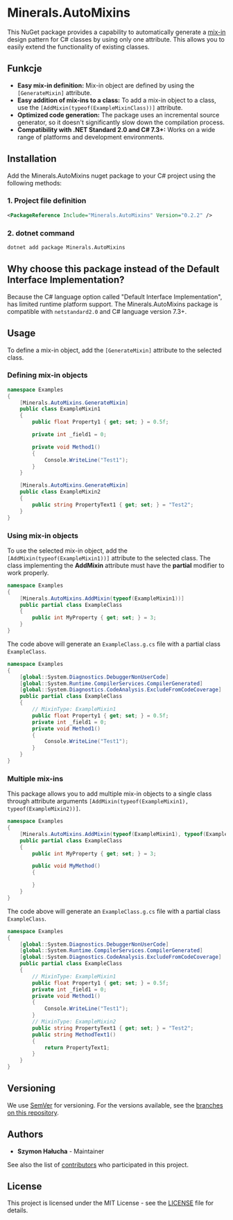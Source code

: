 # Minerals.AutoMixins

This NuGet package provides a capability to automatically generate a [mix-in](https://en.wikipedia.org/wiki/Mixin) design pattern for C# classes by using only one attribute. This allows you to easily extend the functionality of existing classes.

## Funkcje

- **Easy mix-in definition:** Mix-in object are defined by using the ```[GenerateMixin]``` attribute.
- **Easy addition of mix-ins to a class:** To add a mix-in object to a class, use the ```[AddMixin(typeof(ExampleMixinClass))]``` attribute.
- **Optimized code generation:** The package uses an incremental source generator, so it doesn't significantly slow down the compilation process.
- **Compatibility with .NET Standard 2.0 and C# 7.3+:** Works on a wide range of platforms and development environments.

## Installation

Add the Minerals.AutoMixins nuget package to your C# project using the following methods:

### 1. Project file definition

```xml
<PackageReference Include="Minerals.AutoMixins" Version="0.2.2" />
```

### 2. dotnet command

```bat
dotnet add package Minerals.AutoMixins
```

## Why choose this package instead of the Default Interface Implementation?

Because the C# language option called "Default Interface Implementation", has limited runtime platform support. The Minerals.AutoMixins package is compatible with ```netstandard2.0``` and C# language version 7.3+.

## Usage

To define a mix-in object, add the ```[GenerateMixin]``` attribute to the selected class.

### Defining mix-in objects

```csharp
namespace Examples
{
    [Minerals.AutoMixins.GenerateMixin]
    public class ExampleMixin1
    {
        public float Property1 { get; set; } = 0.5f;

        private int _field1 = 0;

        private void Method1()
        {
            Console.WriteLine("Test1");
        }
    }

    [Minerals.AutoMixins.GenerateMixin]
    public class ExampleMixin2
    {
        public string PropertyText1 { get; set; } = "Test2";
    }
}
```

### Using mix-in objects

To use the selected mix-in object, add the ```[AddMixin(typeof(ExampleMixin1))]``` attribute to the selected class. The class implementing the **AddMixin** attribute must have the **partial** modifier to work properly.

```csharp
namespace Examples
{
    [Minerals.AutoMixins.AddMixin(typeof(ExampleMixin1))]
    public partial class ExampleClass
    {
        public int MyProperty { get; set; } = 3;
    }
}
```

The code above will generate an ```ExampleClass.g.cs``` file with a partial class ```ExampleClass```.

```csharp
namespace Examples
{
    [global::System.Diagnostics.DebuggerNonUserCode]
    [global::System.Runtime.CompilerServices.CompilerGenerated]
    [global::System.Diagnostics.CodeAnalysis.ExcludeFromCodeCoverage]
    public partial class ExampleClass
    {
        // MixinType: ExampleMixin1
        public float Property1 { get; set; } = 0.5f;
        private int _field1 = 0;
        private void Method1()
        {
            Console.WriteLine("Test1");
        }
    }
}
```

### Multiple mix-ins

This package allows you to add multiple mix-in objects to a single class through attribute arguments ```[AddMixin(typeof(ExampleMixin1), typeof(ExampleMixin2))]```.

```csharp
namespace Examples
{
    [Minerals.AutoMixins.AddMixin(typeof(ExampleMixin1), typeof(ExampleMixin2))]
    public partial class ExampleClass
    {
        public int MyProperty { get; set; } = 3;

        public void MyMethod()
        {

        }
    }
}
```

The code above will generate an ```ExampleClass.g.cs``` file with a partial class ```ExampleClass```.

```csharp
namespace Examples
{
    [global::System.Diagnostics.DebuggerNonUserCode]
    [global::System.Runtime.CompilerServices.CompilerGenerated]
    [global::System.Diagnostics.CodeAnalysis.ExcludeFromCodeCoverage]
    public partial class ExampleClass
    {
        // MixinType: ExampleMixin1
        public float Property1 { get; set; } = 0.5f;
        private int _field1 = 0;
        private void Method1()
        {
            Console.WriteLine("Test1");
        }
        // MixinType: ExampleMixin2
        public string PropertyText1 { get; set; } = "Test2";
        public string MethodText1()
        {
            return PropertyText1;
        }
    }
}
```

## Versioning

We use [SemVer](http://semver.org/) for versioning. For the versions available, see the [branches on this repository](https://github.com/SzymonHalucha/Minerals.AutoMixins/branches).

## Authors

- **Szymon Hałucha** - Maintainer

See also the list of [contributors](https://github.com/SzymonHalucha/Minerals.AutoMixins/contributors) who participated in this project.

## License

This project is licensed under the MIT License - see the [LICENSE](./LICENSE) file for details.
